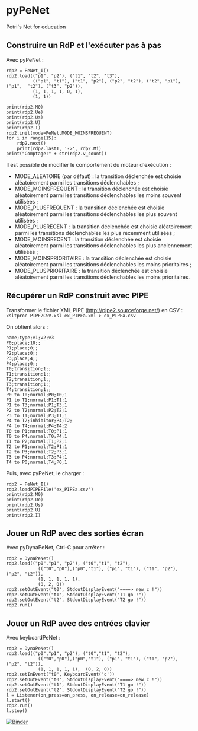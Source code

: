 # pyPeNet
Petri's Net for education 

## Construire un RdP et l'exécuter pas à pas

Avec pyPeNet :
```
rdp2 = PeNet_I()
rdp2.load(("p1", "p2"), ("t1", "t2", "t3"), 
          (("p1", "t1"), ("t1", "p2"), ("p2", "t2"), ("t2", "p1"), ("p1",  "t2"), ("t3", "p2")),
          (1, 1, 1, 1, 0, 1),
          (1, 1))

print(rdp2.M0)
print(rdp2.Ue)
print(rdp2.Us)
print(rdp2.U)
print(rdp2.I)
rdp2.init(mode=PeNet.MODE_MOINSFREQUENT)
for i in range(15):
    rdp2.next()
    print(rdp2.lastT, '->', rdp2.Mi)
print("Comptage:" + str(rdp2.v_count))
```

Il est possible de modifier le comportement du moteur d'exécution :
- MODE_ALEATOIRE (par défaut) : la transition déclenchée est choisie aléatoirement parmi les transitions déclenchables ;
- MODE_MOINSFREQUENT : la transition déclenchée est choisie aléatoirement parmi les transitions déclenchables les moins souvent utilisées ;
- MODE_PLUSFREQUENT : la transition déclenchée est choisie aléatoirement parmi les transitions déclenchables les plus souvent utilisées ;
- MODE_PLUSRECENT : la transition déclenchée est choisie aléatoirement parmi les transitions déclenchables les plus récemment utilisées ;
- MODE_MOINSRECENT : la transition déclenchée est choisie aléatoirement parmi les transitions déclenchables les plus anciennement utilisées ;
- MODE_MOINSPRIORITAIRE : la transition déclenchée est choisie aléatoirement parmi les transitions déclenchables les moins prioritaires ;
- MODE_PLUSPRIORITAIRE : la transition déclenchée est choisie aléatoirement parmi les transitions déclenchables les moins prioritaires.

## Récupérer un RdP construit avec PIPE 

Transformer le fichier XML PIPE (http://pipe2.sourceforge.net/) en CSV :
``
xsltproc PIPE2CSV.xsl ex_PIPEa.xml > ex_PIPEa.csv
``

On obtient alors :
```
name;type;v1;v2;v3
P0;place;10;;
P1;place;0;;
P2;place;0;;
P3;place;4;;
P4;place;0;;
T0;transition;1;;
T1;transition;1;;
T2;transition;1;;
T3;transition;1;;
T4;transition;1;;
P0 to T0;normal;P0;T0;1
P1 to T1;normal;P1;T1;1
P1 to T3;normal;P1;T3;1
P2 to T2;normal;P2;T2;1
P3 to T1;normal;P3;T1;1
P4 to T2;inhibitor;P4;T2;
P4 to T4;normal;P4;T4;2
T0 to P1;normal;T0;P1;1
T0 to P4;normal;T0;P4;1
T1 to P2;normal;T1;P2;1
T2 to P1;normal;T2;P1;1
T2 to P3;normal;T2;P3;1
T3 to P4;normal;T3;P4;1
T4 to P0;normal;T4;P0;1
```



Puis, avec pyPeNet, le charger :
```
rdp2 = PeNet_I()
rdp2.loadPIPEFile('ex_PIPEa.csv')
print(rdp2.M0)
print(rdp2.Ue)
print(rdp2.Us)
print(rdp2.U)
print(rdp2.I)
```

## Jouer un RdP avec des sorties écran

Avec pyDynaPeNet, Ctrl-C pour arrêter :
```
rdp2 = DynaPeNet()
rdp2.load(("p0","p1", "p2"), ("t0","t1", "t2"), 
            (("t0","p0"),("p0","t1"), ("p1", "t1"), ("t1", "p2"), ("p2", "t2")),
            (1, 1, 1, 1, 1),
            (0, 2, 0))
rdp2.setOutEvent("t0", StdoutDisplayEvent("====> new c !"))
rdp2.setOutEvent("t1", StdoutDisplayEvent("T1 go !"))
rdp2.setOutEvent("t2", StdoutDisplayEvent("T2 go !"))
rdp2.run()
```

## Jouer un RdP avec des entrées clavier

Avec keyboardPeNet :
```
rdp2 = DynaPeNet()
rdp2.load(("p0","p1", "p2"), ("t0","t1", "t2"), 
            (("t0","p0"),("p0","t1"), ("p1", "t1"), ("t1", "p2"), ("p2", "t2")),
            (1, 1, 1, 1, 1),  (0, 2, 0))
rdp2.setInEvent("t0", KeyboardEvent('c'))
rdp2.setOutEvent("t0", StdoutDisplayEvent("====> new c !"))
rdp2.setOutEvent("t1", StdoutDisplayEvent("T1 go !"))
rdp2.setOutEvent("t2", StdoutDisplayEvent("T2 go !"))
l = Listener(on_press=on_press, on_release=on_release)
l.start()
rdp2.run()
l.stop()
```


[![Binder](https://mybinder.org/badge_logo.svg)](https://mybinder.org/v2/gh/edesmontils/pyPeNet.git/master)
